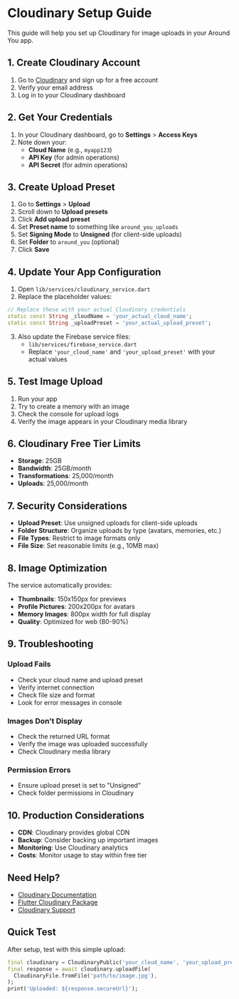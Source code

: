 # Cloudinary Setup Guide

This guide will help you set up Cloudinary for image uploads in your Around You app.

## 1. Create Cloudinary Account

1. Go to [Cloudinary](https://cloudinary.com/) and sign up for a free account
2. Verify your email address
3. Log in to your Cloudinary dashboard

## 2. Get Your Credentials

1. In your Cloudinary dashboard, go to **Settings** > **Access Keys**
2. Note down your:
   - **Cloud Name** (e.g., `myapp123`)
   - **API Key** (for admin operations)
   - **API Secret** (for admin operations)

## 3. Create Upload Preset

1. Go to **Settings** > **Upload**
2. Scroll down to **Upload presets**
3. Click **Add upload preset**
4. Set **Preset name** to something like `around_you_uploads`
5. Set **Signing Mode** to **Unsigned** (for client-side uploads)
6. Set **Folder** to `around_you` (optional)
7. Click **Save**

## 4. Update Your App Configuration

1. Open `lib/services/cloudinary_service.dart`
2. Replace the placeholder values:

```dart
// Replace these with your actual Cloudinary credentials
static const String _cloudName = 'your_actual_cloud_name';
static const String _uploadPreset = 'your_actual_upload_preset';
```

3. Also update the Firebase service files:
   - `lib/services/firebase_service.dart`
   - Replace `'your_cloud_name'` and `'your_upload_preset'` with your actual values

## 5. Test Image Upload

1. Run your app
2. Try to create a memory with an image
3. Check the console for upload logs
4. Verify the image appears in your Cloudinary media library

## 6. Cloudinary Free Tier Limits

- **Storage**: 25GB
- **Bandwidth**: 25GB/month
- **Transformations**: 25,000/month
- **Uploads**: 25,000/month

## 7. Security Considerations

- **Upload Preset**: Use unsigned uploads for client-side uploads
- **Folder Structure**: Organize uploads by type (avatars, memories, etc.)
- **File Types**: Restrict to image formats only
- **File Size**: Set reasonable limits (e.g., 10MB max)

## 8. Image Optimization

The service automatically provides:
- **Thumbnails**: 150x150px for previews
- **Profile Pictures**: 200x200px for avatars
- **Memory Images**: 800px width for full display
- **Quality**: Optimized for web (80-90%)

## 9. Troubleshooting

### Upload Fails
- Check your cloud name and upload preset
- Verify internet connection
- Check file size and format
- Look for error messages in console

### Images Don't Display
- Check the returned URL format
- Verify the image was uploaded successfully
- Check Cloudinary media library

### Permission Errors
- Ensure upload preset is set to "Unsigned"
- Check folder permissions in Cloudinary

## 10. Production Considerations

- **CDN**: Cloudinary provides global CDN
- **Backup**: Consider backing up important images
- **Monitoring**: Use Cloudinary analytics
- **Costs**: Monitor usage to stay within free tier

## Need Help?

- [Cloudinary Documentation](https://cloudinary.com/documentation)
- [Flutter Cloudinary Package](https://pub.dev/packages/cloudinary_public)
- [Cloudinary Support](https://support.cloudinary.com/)

## Quick Test

After setup, test with this simple upload:

```dart
final cloudinary = CloudinaryPublic('your_cloud_name', 'your_upload_preset');
final response = await cloudinary.uploadFile(
  CloudinaryFile.fromFile('path/to/image.jpg'),
);
print('Uploaded: ${response.secureUrl}');
```
